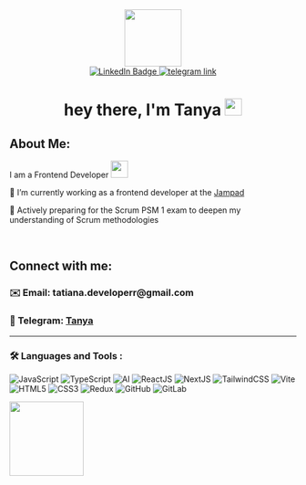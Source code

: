 <div id="header" align="center">
  <img src="https://media.giphy.com/media/kje0rsDyVEMEzQLPol/giphy.gif" width="100"/>
  
  <div id="badges">

 <a href="https://www.linkedin.com/in/ponomareva-developer/">
    <img src="https://img.shields.io/badge/LinkedIn-blue?style=for-the-badge&logo=linkedin&logoColor=white" alt="LinkedIn Badge"/>
  </a>

  <a href="https://t.me/tatiana_frontend">
    <img src="https://img.shields.io/badge/Telegram-blue?style=for-the-badge&logo=Telegram&logoColor=white" alt="telegram link"/>
  </a>

</div>

<h1>
  hey there, I'm Tanya
  <img src="https://media.giphy.com/media/hvRJCLFzcasrR4ia7z/giphy.gif" width="30px" style='cursor:auto'/>
</h1>


</div>

<h2>About Me:</h2>
I am a Frontend Developer <img src="https://media.giphy.com/media/WUlplcMpOCEmTGBtBW/giphy.gif" width="30">

🌱 I’m currently working as a frontend developer at the <a href="https://jampad.cc/">Jampad</a>

🔭 Actively preparing for the Scrum PSM 1 exam to deepen my understanding of Scrum methodologies


</br>
<h2>Connect with me:</h2>
<h3>✉️ Email: tatiana.developerr@gmail.com</h3>
<h3>📱 Telegram: <a href="https://t.me/still_nice_Tanya">Tanya</a></h3>



---

### :hammer_and_wrench: Languages and Tools :

![JavaScript](https://img.shields.io/badge/JavaScript-F7DF1E?style=for-the-badge&logo=javascript&logoColor=black)
![TypeScript](https://img.shields.io/badge/typescript-%23007ACC.svg?style=for-the-badge&logo=typescript&logoColor=white)
![AI](https://img.shields.io/badge/AI-%fde910.svg?style=for-the-badge&logo=AI&logoColor=white)
![ReactJS](https://img.shields.io/badge/react-%2320232a.svg?style=for-the-badge&logo=react&logoColor=%2361DAFB)
![NextJS](https://img.shields.io/badge/next-%2320232a.svg?style=for-the-badge&logo=next&logoColor=white)
![TailwindCSS](https://img.shields.io/badge/tailwindcss-%2338B2AC.svg?style=for-the-badge&logo=tailwind-css&logoColor=white)
![Vite](https://img.shields.io/badge/Vite-9966cc?style=for-the-badge&logo=Vite&logoColor=black)
![HTML5](https://img.shields.io/badge/html5-%23E34F26.svg?style=for-the-badge&logo=html5&logoColor=white)
![CSS3](https://img.shields.io/badge/css3-%231572B6.svg?style=for-the-badge&logo=css3&logoColor=white)
![Redux](https://img.shields.io/badge/redux-%23593d88.svg?style=for-the-badge&logo=redux&logoColor=white)
![GitHub](https://img.shields.io/badge/github-%23121011.svg?style=for-the-badge&logo=github&logoColor=white)
![GitLab](https://img.shields.io/badge/gitlab-%23181717.svg?style=for-the-badge&logo=gitlab&logoColor=white)


<div>
<a href="https://github-readme-stats.vercel.app/api/top-langs/?username=ponomareva-frontend&layout=compact">
  <img align="left" height="130" src="https://github-readme-stats.vercel.app/api/top-langs/?username=ponomareva-frontend&layout=compact" />
</a>
</div>

